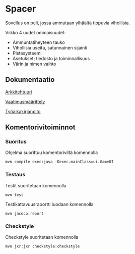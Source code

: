 # Spacer

Sovellus on peli, jossa ammutaan ylhäältä tippuvia vihollisia.

Viikko 4 uudet ominaisuudet:
- Ammuntatiheyteen tauko
- Vihollisia useita, satunnainen sijainti
- Pistesysteemi
- Asetukset; tiedosto ja toiminnallisuus
- Värin ja nimen vaihto

## Dokumentaatio

[Arkkitehtuuri](https://github.com/Miejo/ot-harjoitustyo/blob/master/dokumentaatio/arkkitehtuuri.md)

[Vaatimusmäärittely](https://github.com/Miejo/ot-harjoitustyo/blob/master/dokumentaatio/vaatimusmaarittely.md)

[Työaikakirjanpito](https://github.com/Miejo/ot-harjoitustyo/blob/master/dokumentaatio/tyoaikakirjanpito.md)

## Komentorivitoiminnot

### Suoritus

Ohjelma suorittuu komentoriviltä komennolla

```
mvn compile exec:java -Dexec.mainClass=ui.GameUI
```

### Testaus

Testit suoritetaan komennolla

```
mvn test
```

Testikattavuusraportti luodaan komennolla

```
mvn jacoco:report
```

### Checkstyle

Checkstyle suoritetaan komennolla

```
mvn jxr:jxr checkstyle:checkstyle
```
